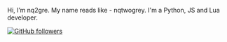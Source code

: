 Hi, I’m nq2gre. My name reads like - nqtwogrey. I'm a Python, JS and Lua developer.


[![GitHub followers](https://img.shields.io/github/followers/yourusername?style=social)](https://github.com/notnq2gre)
